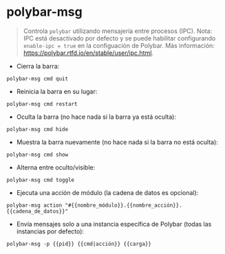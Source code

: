 # polybar-msg

> Controla `polybar` utilizando mensajería entre procesos (IPC).
> Nota: IPC está desactivado por defecto y se puede habilitar configurando `enable-ipc = true` en la configuación de Polybar.
> Más información: <https://polybar.rtfd.io/en/stable/user/ipc.html>.

- Cierra la barra:

`polybar-msg cmd quit`

- Reinicia la barra en su lugar:

`polybar-msg cmd restart`

- Oculta la barra (no hace nada si la barra ya está oculta):

`polybar-msg cmd hide`

- Muestra la barra nuevamente (no hace nada si la barra no está oculta):

`polybar-msg cmd show`

- Alterna entre oculto/visible:

`polybar-msg cmd toggle`

- Ejecuta una acción de módulo (la cadena de datos es opcional):

`polybar-msg action "#{{nombre_módulo}}.{{nombre_acción}}.{{cadena_de_datos}}"`

- Envía mensajes solo a una instancia específica de Polybar (todas las instancias por defecto):

`polybar-msg -p {{pid}} {{cmd|acción}} {{carga}}`
